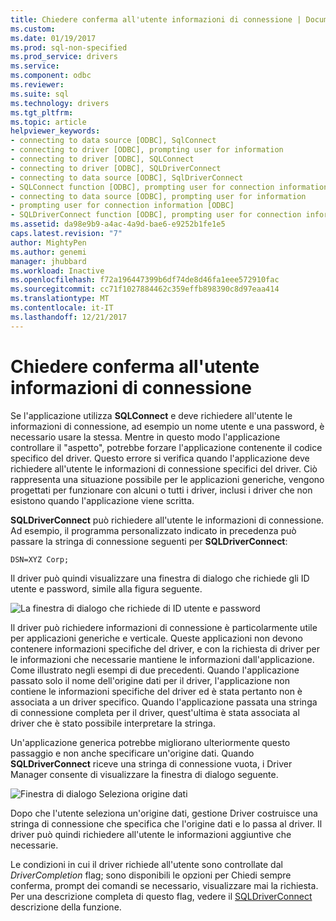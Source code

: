```yaml
---
title: Chiedere conferma all'utente informazioni di connessione | Documenti Microsoft
ms.custom: 
ms.date: 01/19/2017
ms.prod: sql-non-specified
ms.prod_service: drivers
ms.service: 
ms.component: odbc
ms.reviewer: 
ms.suite: sql
ms.technology: drivers
ms.tgt_pltfrm: 
ms.topic: article
helpviewer_keywords:
- connecting to data source [ODBC], SqlConnect
- connecting to driver [ODBC], prompting user for information
- connecting to driver [ODBC], SQLConnect
- connecting to driver [ODBC], SQLDriverConnect
- connecting to data source [ODBC], SqlDriverConnect
- SQLConnect function [ODBC], prompting user for connection information
- connecting to data source [ODBC], prompting user for information
- prompting user for connection information [ODBC]
- SQLDriverConnect function [ODBC], prompting user for connection information
ms.assetid: da98e9b9-a4ac-4a9d-bae6-e9252b1fe1e5
caps.latest.revision: "7"
author: MightyPen
ms.author: genemi
manager: jhubbard
ms.workload: Inactive
ms.openlocfilehash: f72a196447399b6df74de8d46fa1eee572910fac
ms.sourcegitcommit: cc71f1027884462c359effb898390c8d97eaa414
ms.translationtype: MT
ms.contentlocale: it-IT
ms.lasthandoff: 12/21/2017
---
```

# <a name="prompting-the-user-for-connection-information"></a>Chiedere conferma all'utente informazioni di connessione
Se l'applicazione utilizza **SQLConnect** e deve richiedere all'utente le informazioni di connessione, ad esempio un nome utente e una password, è necessario usare la stessa. Mentre in questo modo l'applicazione controllare il "aspetto", potrebbe forzare l'applicazione contenente il codice specifico del driver. Questo errore si verifica quando l'applicazione deve richiedere all'utente le informazioni di connessione specifici del driver. Ciò rappresenta una situazione possibile per le applicazioni generiche, vengono progettati per funzionare con alcuni o tutti i driver, inclusi i driver che non esistono quando l'applicazione viene scritta.  
  
 **SQLDriverConnect** può richiedere all'utente le informazioni di connessione. Ad esempio, il programma personalizzato indicato in precedenza può passare la stringa di connessione seguenti per **SQLDriverConnect**:  
  
```  
DSN=XYZ Corp;  
```  
  
 Il driver può quindi visualizzare una finestra di dialogo che richiede gli ID utente e password, simile alla figura seguente.  
  
 ![La finestra di dialogo che richiede di ID utente e password](../../../odbc/reference/develop-app/media/pr18.gif "pr18")  
  
 Il driver può richiedere informazioni di connessione è particolarmente utile per applicazioni generiche e verticale. Queste applicazioni non devono contenere informazioni specifiche del driver, e con la richiesta di driver per le informazioni che necessarie mantiene le informazioni dall'applicazione. Come illustrato negli esempi di due precedenti. Quando l'applicazione passato solo il nome dell'origine dati per il driver, l'applicazione non contiene le informazioni specifiche del driver ed è stata pertanto non è associata a un driver specifico. Quando l'applicazione passata una stringa di connessione completa per il driver, quest'ultima è stata associata al driver che è stato possibile interpretare la stringa.  
  
 Un'applicazione generica potrebbe migliorano ulteriormente questo passaggio e non anche specificare un'origine dati. Quando **SQLDriverConnect** riceve una stringa di connessione vuota, i Driver Manager consente di visualizzare la finestra di dialogo seguente.  
  
 ![Finestra di dialogo Seleziona origine dati](../../../odbc/reference/develop-app/media/ch06a.gif "CH06A")  
  
 Dopo che l'utente seleziona un'origine dati, gestione Driver costruisce una stringa di connessione che specifica che l'origine dati e lo passa al driver. Il driver può quindi richiedere all'utente le informazioni aggiuntive che necessarie.  
  
 Le condizioni in cui il driver richiede all'utente sono controllate dal *DriverCompletion* flag; sono disponibili le opzioni per Chiedi sempre conferma, prompt dei comandi se necessario, visualizzare mai la richiesta. Per una descrizione completa di questo flag, vedere il [SQLDriverConnect](../../../odbc/reference/syntax/sqldriverconnect-function.md) descrizione della funzione.
